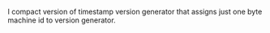 I compact version of timestamp version generator that assigns just one byte machine id to version generator. 
